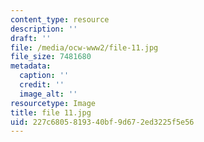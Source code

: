 ```yaml
---
content_type: resource
description: ''
draft: ''
file: /media/ocw-www2/file-11.jpg
file_size: 7481680
metadata:
  caption: ''
  credit: ''
  image_alt: ''
resourcetype: Image
title: file 11.jpg
uid: 227c6805-8193-40bf-9d67-2ed3225f5e56
---
```

